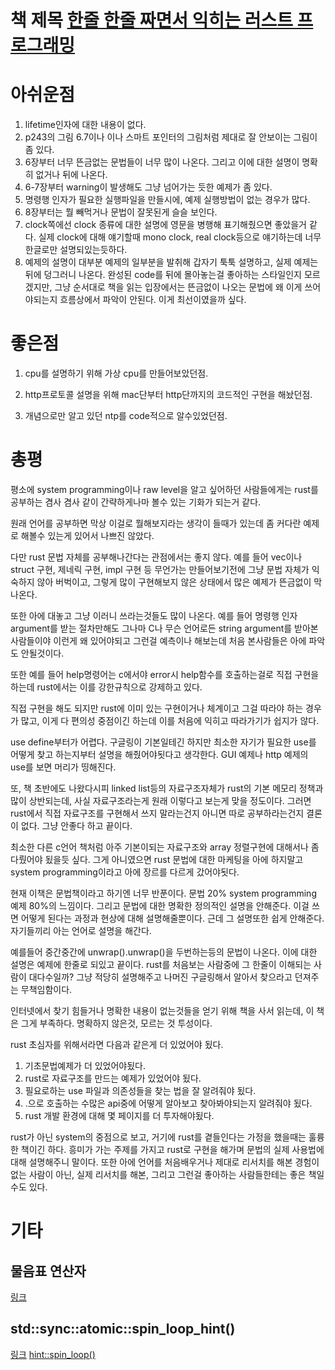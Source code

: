 # 책 제목 [한줄 한줄 짜면서 익히는 러스트 프로그래밍](http://www.kyobobook.co.kr/product/detailViewKor.laf?ejkGb=KOR&mallGb=KOR&barcode=9788966263615&orderClick=LAG&Kc=)

# 아쉬운점

1. lifetime인자에 대한 내용이 없다.
2. p243의 그림 6.7이나 이나 스마트 포인터의 그림처럼 제대로 잘 안보이는 그림이 좀 있다.
3. 6장부터 너무 뜬금없는 문법들이 너무 많이 나온다. 그리고 이에 대한 설명이 명확히 없거나 뒤에 나온다.
4. 6-7장부터 warning이 발생해도 그냥 넘어가는 듯한 예제가 좀 있다.
5. 명령행 인자가 필요한 실행파일을 만들시에, 예제 실행방법이 없는 경우가 많다.
6. 8장부터는 뭘 빼먹거나 문법이 잘못된게 슬슬 보인다.
7. clock쪽에선 clock 종류에 대한 설명에 영문을 병행해 표기해줬으면 좋았을거 같다.
실제 clock에 대해 얘기할때 mono clock, real clock등으로 얘기하는데 너무 한글로만 설명되있는듯하다.
8. 예제의 설명이 대부분 예제의 일부분을 발취해 갑자기 툭툭 설명하고, 실제 예제는  뒤에 덩그러니 나온다.
완성된 code를 뒤에 몰아놓는걸 좋아하는 스타일인지 모르겠지만, 그냥 순서대로 책을 읽는 입장에서는 뜬금없이 나오는 문법에
왜 이게 쓰어야되는지 흐름상에서 파악이 안된다. 이게 최선이였을까 싶다.


# 좋은점

1. cpu를 설명하기 위해 가상 cpu를 만들어보았던점.

2. http프로토콜 설명을 위해 mac단부터 http단까지의 코드적인 구현을 해놨던점.

3. 개념으로만 알고 있던 ntp를 code적으로 알수있었던점.


# 총평

평소에 system programming이나 raw level을 알고 싶어하던 사람들에게는 rust를 공부하는 겸사 겸사 같이 간략하게나마 볼수
있는 기화가 되는거 같다.

원래 언어를 공부하면 막상 이걸로 뭘해보지라는 생각이 들때가 있는데 좀 커다란 예제로 해볼수 있는게 있어서 나쁘진 않았다.

다만 rust 문법 자체를 공부해나간다는 관점에서는 좋지 않다. 예를 들어 vec이나 struct 구현, 제네릭 구현,
impl 구현 등 무언가는 만들어보기전에 그냥 문법 자체가 익숙하지 않아 버벅이고, 그렇게 많이 구현해보지 않은 상태에서 많은
예제가 뜬금없이 막나온다.

또한 아에 대놓고 그냥 이러니 쓰라는것들도 많이 나온다. 예를 들어 명령행 인자 argument를 받는 절차만해도 그나마 C나 무슨 언어로든 string argument를 받아본 사람들이야 이런게 왜
있어야되고 그런걸 예측이나 해보는데 처음 본사람들은 아에 파악도 안될것이다.

또한 예를 들어 help명령어는 c에서야 error시 help함수를 호출하는걸로 직접 구현을 하는데 rust에서는 이를 강한규칙으로
강제하고 있다.

직접 구현을 해도 되지만 rust에 이미 있는 구현이거나 체계이고 그걸 따라야 하는 경우가 많고, 이게 다 편의성 중점이긴
하는데 이를 처음에 익히고 따라가기가 쉽지가 않다.

use define부터가 어렵다. 구글링이 기본일테긴 하지만 최소한 자기가 필요한 use를 어떻게 찾고 하는지부터 설명을
해줬어야됫다고 생각한다. GUI 예제나 http 예제의 use를 보면 머리가 띵해진다.

또, 책 초반에도 나왔다시피 linked list등의 자료구조자체가 rust의 기본 메모리 정책과 많이 상반되는데, 사실
자료구조라는게 원래 이렇다고 보는게 맞을 정도이다. 그러면 rust에서 직접 자료구조를 구현해서 쓰지 말라는건지 아니면 따로
공부하라는건지 결론이 없다. 그냥 안좋다 하고 끝이다.

최소한 다른 c언어 책처럼 아주 기본이되는 자료구조와 array 정렬구현에 대해서나 좀 다뤘어야 됬을듯 싶다. 그게 아니였으면
rust 문법에 대한 마케팅을 아에 하지말고 system programming이라고 아에 장르를 다르게 갔어야됫다.

현재 이책은 문법책이라고 하기엔 너무 반푼이다. 문법 20% system programming 예제 80%의 느낌이다. 그리고 문법에 대한
명확한 정의적인 설명을 안해준다. 이걸 쓰면 어떻게 된다는 과정과 현상에 대해 설명해줄뿐이다. 근데 그 설명또한 쉽게
안해준다. 자기들끼리 아는 언어로 설명을 해간다.

예를들어 중간중간에 unwrap().unwrap()을 두번하는등의 문법이 나온다. 이에 대한 설명은 예제에 한줄로 되있고 끝이다.
rust를 처음보는 사람중에 그 한줄이 이해되는 사람이 대다수일까? 그냥 적당히 설명해주고 나머진 구글링해서 알아서 찾으라고
던져주는 무책임함이다.

인터넷에서 찾기 힘들거나 명확한 내용이 없는것들을 얻기 위해 책을 사서 읽는데, 이 책은 그게 부족하다. 명확하지 않은것,
모르는 것 투성이다.

rust 초심자를 위해서라면 다음과 같은게 더 있었어야 됬다.

1. 기초문법예제가 더 있었어야됬다.
2. rust로 자료구조를 만드는 예제가 있었어야 됬다.
3. 필요로하는 use 파일과 의존성들을 찾는 법을 잘 알려줘야 됬다.
4. .으로 호출하는 수많은 api중에 어떻게 알아보고 찾아봐야되는지 알려줘야 됬다.
5. rust 개발 환경에 대해 몇 페이지를 더 투자해야됬다.

rust가 아닌 system의 중점으로 보고, 거기에 rust를 곁들인다는 가정을 했을때는 훌륭한 책이긴 하다.
흥미가 가는 주제를 가지고 rust로 구현을 해가며 문법의 실제 사용법에 대해 설명해주니 말이다.
또한 아에 언어를 처음배우거나 제대로 리서치를 해본 경험이 없는 사람이 아닌, 실제 리서치를 해본, 그리고 그런걸 좋아하는 
사람들한테는 좋은 책일수도 있다.

# 기타

## 물음표 연산자

[링크](https://rinthel.github.io/rust-lang-book-ko/ch09-02-recoverable-errors-with-result.html)

## std::sync::atomic::spin_loop_hint()

[링크](https://doc.rust-lang.org/std/sync/atomic/fn.spin_loop_hint.html)
[hint::spin_loop()](https://doc.rust-lang.org/std/hint/fn.spin_loop.html)
